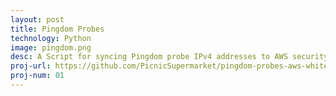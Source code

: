 ```yaml
---
layout: post
title: Pingdom Probes
technology: Python
image: pingdom.png
desc: A Script for syncing Pingdom probe IPv4 addresses to AWS security groups.
proj-url: https://github.com/PicnicSupermarket/pingdom-probes-aws-whitelist
proj-num: 01
---
```


